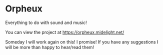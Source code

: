 # Orpheux
Everything to do with sound and music!

You can view the project at
https://orpheux.midelight.net/

Someday I will work again on this! I promise!
If you have any suggestions I will be more than happy to hear/read them!
